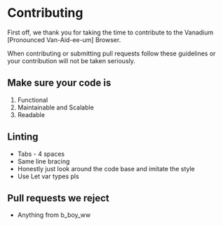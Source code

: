 # Contributing

First off, we thank you for taking the time to contribute to the Vanadium [Pronounced Van-Aid-ee-um] Browser.

When contributing or submitting pull requests follow these guidelines or your contribution will not be taken seriously.

## Make sure your code is

1. Functional
2. Maintainable and Scalable
3. Readable

## Linting

* Tabs - 4 spaces
* Same line bracing
* Honestly just look around the code base and imitate the style
* Use Let var types pls

## Pull requests we reject

* Anything from b_boy_ww
